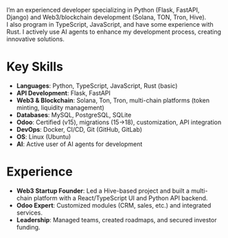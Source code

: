 I’m an experienced developer specializing in Python (Flask, FastAPI, Django) and Web3/blockchain development (Solana, TON, Tron, Hive).  
I also program in TypeScript, JavaScript, and have some experience with Rust. I actively use AI agents to enhance my development process, creating innovative solutions.

# Key Skills

- **Languages**: Python, TypeScript, JavaScript, Rust (basic)
- **API Development**: Flask, FastAPI
- **Web3 & Blockchain**: Solana, Ton, Tron, multi-chain platforms (token minting, liquidity management)
- **Databases**: MySQL, PostgreSQL, SQLite
- **Odoo**: Certified (v15), migrations (15→18), customization, API integration
- **DevOps**: Docker, CI/CD, Git (GitHub, GitLab)
- **OS**: Linux (Ubuntu)
- **AI**: Active user of AI agents for development

# Experience

- **Web3 Startup Founder**: Led a Hive-based project and built a multi-chain platform with a React/TypeScript UI and Python API backend.
- **Odoo Expert**: Customized modules (CRM, sales, etc.) and integrated services.
- **Leadership**: Managed teams, created roadmaps, and secured investor funding.
